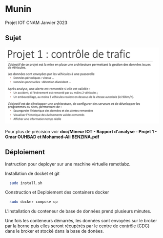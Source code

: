 # Munin

Projet IOT CNAM Janvier 2023

## Sujet 
![Sujet du projet](doc/sujet_iot.png)

Pour plus de précision voir __doc/Mineur IOT - Rapport d'analyse - Projet 1 - Omar OUHBAD et Mohamed-Ali BENZINA.pdf__

## Déploiement

Instruction pour deployer sur une machine virtuelle remotlabz.

Installation de docket et git

```bash
  sudo install.sh
```

Construction et Deploiement des containers docker

```bash
  sudo docker compose up
```

L'installation du conteneur de base de données prend plusieurs minutes.

Une fois les conteneurs démarrés, les données sont envoyées sur le broker par la borne puis elles seront récupérés par le centre de contrôle (CDC) dans le broker et stocké dans la base de donées.

